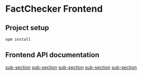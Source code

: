 # FactChecker Frontend

## Project setup

```
npm install
```

## Frontend API documentation

[sub-section](website/components/FactChecker.md)
[sub-section](website/components/InferenceDashboard.md)
[sub-section](website/components/NewsTicker.md)
[sub-section](website/components/MenuHeader.md)
[sub-section](website/components/PlotlyChart.md)